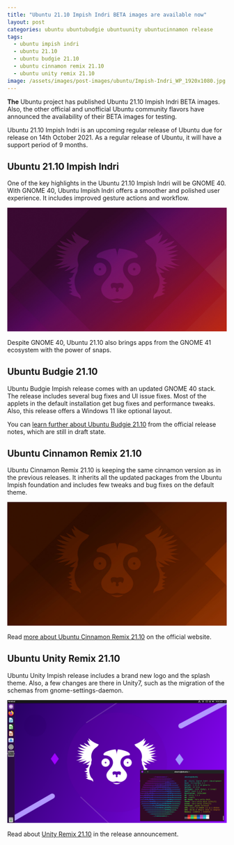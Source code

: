 ```yaml
---
title: "Ubuntu 21.10 Impish Indri BETA images are available now"
layout: post
categories: ubuntu ubuntubudgie ubuntuunity ubuntucinnamon release
tags:
  - ubuntu impish indri
  - ubuntu 21.10
  - ubuntu budgie 21.10
  - ubuntu cinnamon remix 21.10
  - ubuntu unity remix 21.10
image: /assets/images/post-images/ubuntu/Impish-Indri_WP_1920x1080.jpg
---
```


**The** Ubuntu project has published Ubuntu 21.10 Impish Indri BETA images. Also, the other official and unofficial Ubuntu community flavors have announced the availability of their BETA images for testing.

Ubuntu 21.10 Impish Indri is an upcoming regular release of Ubuntu due for release on 14th October 2021. As a regular release of Ubuntu, it will have a support period of 9 months.

## Ubuntu 21.10 Impish Indri
One of the key highlights in the Ubuntu 21.10 Impish Indri will be GNOME 40. With GNOME 40, Ubuntu Impish Indri offers a smoother and polished user experience. It includes improved gesture actions and workflow.

![Ubuntu 21.10 Impish Indri default wallpaper](/assets/images/post-images/ubuntu/Impish-Indri_WP_1920x1080.jpg)

Despite GNOME 40, Ubuntu 21.10 also brings apps from the GNOME 41 ecosystem with the power of snaps.

## Ubuntu Budgie 21.10
Ubuntu Budgie Impish release comes with an updated GNOME 40 stack. The release includes several bug fixes and UI issue fixes. Most of the applets in the default installation get bug fixes and performance tweaks. Also, this release offers a Windows 11 like optional layout.

You can [learn further about Ubuntu Budgie 21.10](https://ubuntubudgie.org/2021/09/ubuntu-budgie-21-10-release-notes/) from the official release notes, which are still in draft state.

## Ubuntu Cinnamon Remix 21.10
Ubuntu Cinnamon Remix 21.10 is keeping the same cinnamon version as in the previous releases. It inherits all the updated packages from the Ubuntu Impish foundation and includes few tweaks and bug fixes on the default theme.

![Ubuntu Cinnamon Remix 21.10 wallpaper](/assets/images/post-images/ubuntu/ubutnu-cinnamon-21.10.jpg)

Read [more about Ubuntu Cinnamon Remix 21.10](https://ubuntucinnamon.org/ubuntu-cinnamon-remix-21-10-impish-indri-beta-released/) on the official website.

## Ubuntu Unity Remix 21.10
Ubuntu Unity Impish release includes a brand new logo and the splash theme. Also, a few changes are there in Unity7, such as the migration of the schemas from gnome-settings-daemon.

![Ubuntu Unity Remix 21.10 preview](/assets/images/post-images/ubuntu/image_2021-09-23_16-15-19.webp)

Read about [Unity Remix 21.10](https://ubuntuunity.org/2021/09/23/ubuntu-unity-21-10-impish-indri-beta/) in the release announcement.

